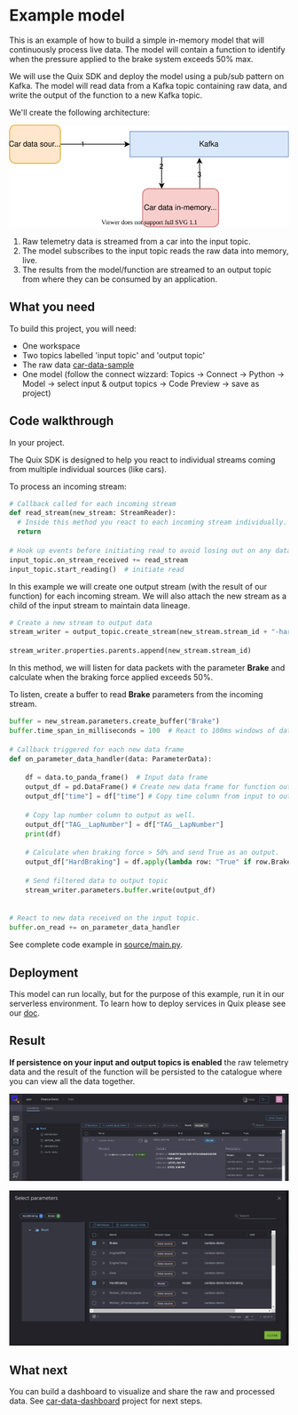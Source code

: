 # Example model
This is an example of how to build a simple in-memory model that will continuously process live data. The model will contain a function to identify when the pressure applied to the brake system exceeds 50% max. 

We will use the Quix SDK and deploy the model using a pub/sub pattern on Kafka. The model will read data from a Kafka topic containing raw data, and write the output of the function to a new Kafka topic.

We'll create the following architecture:
 
[![](doc/car-demo-model.svg)](doc/car-demo-model.svg "Architecture") 

1) Raw telemetry data is streamed from a car into the input topic.
2) The model subscribes to the input topic reads the raw data into memory, live.
3) The results from the model/function are streamed to an output topic from where they can be consumed by an application.

## What you need

To build this project, you will need:
* One workspace
* Two topics labelled 'input topic' and 'output topic'
* The raw data [car-data-sample](https://github.com/quixai/car-data-sample)
* One model (follow the connect wizzard: Topics -> Connect -> Python -> Model -> select input & output topics -> Code Preview -> save as project)

## Code walkthrough 

In your project.

The Quix SDK is designed to help you react to individual streams coming from multiple individual sources (like cars). 

To process an incoming stream:

```python
# Callback called for each incoming stream
def read_stream(new_stream: StreamReader):
  # Inside this method you react to each incoming stream individually.
  return

# Hook up events before initiating read to avoid losing out on any data
input_topic.on_stream_received += read_stream
input_topic.start_reading()  # initiate read
```

In this example we will create one output stream (with the result of our function) for each incoming stream. We will also attach the new stream as a child of the input stream to maintain data lineage. 

```python
# Create a new stream to output data
stream_writer = output_topic.create_stream(new_stream.stream_id + "-hard-braking")
    
stream_writer.properties.parents.append(new_stream.stream_id)
```

In this method, we will listen for data packets with the parameter **Brake** and calculate when the braking force applied exceeds 50%. 

To listen, create a buffer to read **Brake** parameters from the incoming stream. 

```python
buffer = new_stream.parameters.create_buffer("Brake")
buffer.time_span_in_milliseconds = 100  # React to 100ms windows of data.

# Callback triggered for each new data frame
def on_parameter_data_handler(data: ParameterData):

    df = data.to_panda_frame()  # Input data frame
    output_df = pd.DataFrame() # Create new data frame for function outputs. 
    output_df["time"] = df["time"] # Copy time column from input to output frame.
  
    # Copy lap number column to output as well.
    output_df["TAG__LapNumber"] = df["TAG__LapNumber"]
    print(df)

    # Calculate when braking force > 50% and send True as an output.
    output_df["HardBraking"] = df.apply(lambda row: "True" if row.Brake > 0.5 else "False", axis=1)  

    # Send filtered data to output topic
    stream_writer.parameters.buffer.write(output_df)  


# React to new data received on the input topic.
buffer.on_read += on_parameter_data_handler
```
See complete code example in [source/main.py](source/main.py).

## Deployment
This model can run locally, but for the purpose of this example, run it in our serverless environment. To learn how to deploy services in Quix please see our [doc](https://documentation.platform.quix.ai/deploy/).

## Result
**If persistence on your input and output topics is enabled** the raw telemetry data and the result of the function will be persisted to the catalogue where you can view all the data together. 

[![](doc/model-catalogue.png)](doc/model-catalogue.png "Model in data catalogue")


[![](doc/model-parameters.png)](doc/model-parameters.png "Model parameters in parameter browser")


## What next
You can build a dashboard to visualize and share the raw and processed data. See [car-data-dashboard](https://github.com/quixai/car-data-dashboard) project for next steps.
